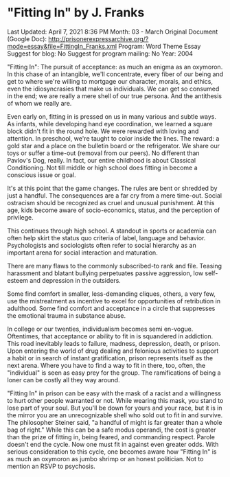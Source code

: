 # "Fitting In" by J. Franks

Last Updated: April 7, 2021 8:36 PM
Month: 03 - March
Original Document (Google Doc): http://prisonerexpressarchive.org/?mode=essay&file=FittingIn_Franks.xml
Program: Word Theme Essay
Suggest for blog: No
Suggest for program mailing: No
Year: 2004

"Fitting In": The pursuit of acceptance: as much an enigma as an oxymoron. In this chase of an intangible, we'll concentrate, every fiber of our being and get to where we're willing to mortgage our character, morals, and ethics, even the idiosyncrasies that make us individuals. We can get so consumed in the end; we are really a mere shell of our true persona. And the antithesis of whom we really are.

Even early on, fitting in is pressed on us in many various and subtle ways. As infants, while developing hand eye coordination, we learned a square block didn't fit in the round hole. We were rewarded with loving and attention. In preschool, we're taught to color inside the lines. The reward: a gold star and a place on the bulletin board or the refrigerator. We share our toys or suffer a time-out (removal from our peers). No different than Pavlov's Dog, really. In fact, our entire childhood is about Classical Conditioning. Not till middle or high school does fitting in become a conscious issue or goal.

It's at this point that the game changes. The rules are bent or shredded by just a handful. The consequences are a far cry from a mere time-out. Social ostracism should be recognized as cruel and unusual punishment. At this age, kids become aware of socio-economics, status, and the perception of privilege.

This continues through high school. A standout in sports or academia can often help skirt the status quo criteria of label, language and behavior. Psychologists and sociologists often refer to social hierarchy as an important arena for social interaction and maturation.

There are many flaws to the commonly subscribed-to rank and file. Teasing harassment and blatant bullying perpetuates passive aggression, low self-esteem and depression in the outsiders.

Some find comfort in smaller, less-demanding cliques, others, a very few, use the mistreatment as incentive to excel for opportunities of retribution in adulthood. Some find comfort and acceptance in a circle that suppresses the emotional trauma in substance abuse.

In college or our twenties, individualism becomes semi en-vogue. Oftentimes, that acceptance or ability to fit in is squandered in addiction. This road inevitably leads to failure, madness, depression, death, or prison. Upon entering the world of drug dealing and felonious activities to support a habit or in search of instant gratification, prison represents itself as the next arena. Where you have to find a way to fit in there, too, often, the "individual" is seen as easy prey for the group. The ramifications of being a loner can be costly all they way around.

"Fitting In" in prison can be easy with the mask of a racist and a willingness to hurt other people warranted or not. While wearing this mask, you stand to lose part of your soul. But you'll be down for yours and your race, but it is in the mirror you are an unrecognizable shell who sold out to fit in and survive. The philosopher Steiner said, "a handful of might is far greater than a whole bag of right." While this can be a safe modus operandi, the cost is greater than the prize of fitting in, being feared, and commanding respect. Parole doesn't end the cycle. Now one must fit in against even greater odds. With serious consideration to this cycle, one becomes aware how "Fitting In" is as much an oxymoron as jumbo shrimp or an honest politician. Not to mention an RSVP to psychosis.